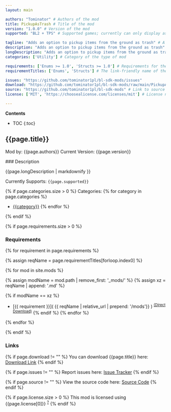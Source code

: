 ```yaml
---
layout: main

authors: "Tominator" # Authors of the mod
title: PickupAsTrash # Title of the mod
version: "1.0.0" # Version of the mod
supported: "BL2 + TPS" # Supported games; currently can only display as "BL2", "BL2 + TPS", or "TPS"

tagline: "Adds an option to pickup items from the ground as trash" # A short description of the mod itself.
description: "Adds an option to pickup items from the ground as trash" # This is set in order to keep the SEO proper
longDescription: "Adds an option to pickup items from the ground as trash \nYou can use yor Secondary Use (default Q) on item on the ground to pick it up. Such items will be automatically marked as trash, so you can sell it at vendor faster.\nThere is a built-in setting to disable the tooltip." # Description of what the mod can do
categories: ['Utility'] # Category of the type of mod

requirements: ['Enums >= 1.0', 'Structs >= 1.0'] # Requirements for the given mod
requirementTitles: ['Enums', 'Structs'] # The link-friendly name of the requirements

issues: "https://github.com/tominator1pl/bl-sdk-mods/issues"
download: "https://github.com/tominator1pl/bl-sdk-mods/raw/main/PickupAsTrash/PickupAsTrash.zip"
source: "https://github.com/tominator1pl/bl-sdk-mods" # Link to source code
license: ['MIT', 'https://choosealicense.com/licenses/mit'] # License name, link about the license from https://choosealicense.com/

---
```

**Contents**
* TOC
{:toc}

## {{page.title}}

Mod by: {{page.authors}}
Current Version: {{page.version}}

<p></p>
### Description

{{page.longDescription | markdownify }}

Currently Supports: `{{page.supported}}`

{% if page.categories.size > 0 %}
Categories:
{% for category in page.categories %}
  * [{{category}}](/types/{{category}})
{% endfor %}
<p></p>
{% endif %}

{% if page.requirements.size > 0 %}
### Requirements

{% for requirement in page.requirements %}

{% assign reqName = page.requirementTitles[forloop.index0] %}

{% for mod in site.mods %}

{% assign modName = mod.path | remove_first: '_mods/' %}
{% assign xz = reqName | append: '.md' %}

{% if modName == xz %}
* [{{ requirement }}]( {{ reqName | relative_url | prepend: '/mods'}} ) <sup>[(Direct Download)]({{mod.download}})</sup>
{% endif %}
{% endfor %}

{% endfor %}
<p></p>
{% endif %}

### Links

{% if page.download != "" %}
You can download {{page.title}} here: [Download Link]({{page.download}})
{% endif %}

{% if page.issues != "" %}
Report issues here: [Issue Tracker]({{page.issues}})
{% endif %}

{% if page.source != "" %}
View the source code here: [Source Code]({{page.source}})
{% endif %}

{% if page.license.size > 0 %}
This mod is licensed using {{page.license[0]}} <sup>[?]({{page.license[1]}})</sup>
{% endif %}
